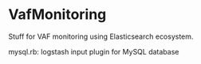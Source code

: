 VafMonitoring
=============

Stuff for VAF monitoring using Elasticsearch ecosystem.

mysql.rb: logstash input plugin for MySQL database
